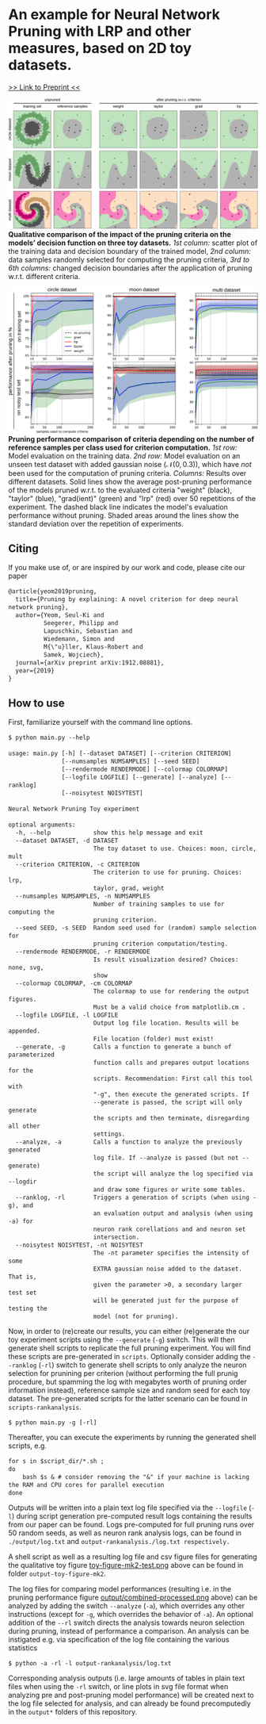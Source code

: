 # An example for Neural Network Pruning with LRP and other measures, based on 2D toy datasets.
[>> Link to Preprint  <<](https://arxiv.org/abs/1912.08881)

![The impact Neural Network Pruning to the model's decision boundary](toy-figure-mk2-test.png)
**Qualitative comparison of the impact of the pruning criteria on the models’ decision function on three toy datasets.**
*1st column:* scatter plot of the training data and decision boundary of the trained model,
*2nd column:* data samples randomly selected for computing the pruning criteria,
*3rd to 6th columns:* changed decision boundaries after the application of pruning w.r.t. different criteria.




![The influence of the number of referenece samples to the performance of the pruned model](output-noisytest-0.3/combined-processed-0.3.png)
**Pruning performance comparison of criteria depending on the number of reference samples per class used for criterion computation.**
*1st row:* Model evaluation on the training data.
*2nd row:* Model evaluation on an unseen test dataset with added gaussian noise ($\mathcal{N}(0,0.3)$), which have *not* been used for the computation of pruning criteria.
*Columns:* Results over different datasets.
Solid lines show the average post-pruning performance of the models pruned w.r.t. to the evaluated criteria
"weight" (black), "taylor" (blue), "grad(ient)" (green) and "lrp" (red) over 50 repetitions of the experiment.
The dashed black line indicates the model's evaluation performance without pruning.
Shaded areas around the lines show the standard deviation over the repetition of experiments.

## Citing

If you make use of, or are inspired by our work and code, please cite our paper
```
@article{yeom2019pruning,
  title={Pruning by explaining: A novel criterion for deep neural network pruning},
  author={Yeom, Seul-Ki and
          Seegerer, Philipp and
          Lapuschkin, Sebastian and
          Wiedemann, Simon and
          M{\"u}ller, Klaus-Robert and
          Samek, Wojciech},
  journal={arXiv preprint arXiv:1912.08881},
  year={2019}
}

```

## How to use

First, familiarize yourself with the command line options.
```
$ python main.py --help

usage: main.py [-h] [--dataset DATASET] [--criterion CRITERION]
               [--numsamples NUMSAMPLES] [--seed SEED]
               [--rendermode RENDERMODE] [--colormap COLORMAP]
               [--logfile LOGFILE] [--generate] [--analyze] [--ranklog]
               [--noisytest NOISYTEST]

Neural Network Pruning Toy experiment

optional arguments:
  -h, --help            show this help message and exit
  --dataset DATASET, -d DATASET
                        The toy dataset to use. Choices: moon, circle, mult
  --criterion CRITERION, -c CRITERION
                        The criterion to use for pruning. Choices: lrp,
                        taylor, grad, weight
  --numsamples NUMSAMPLES, -n NUMSAMPLES
                        Number of training samples to use for computing the
                        pruning criterion.
  --seed SEED, -s SEED  Random seed used for (random) sample selection for
                        pruning criterion computation/testing.
  --rendermode RENDERMODE, -r RENDERMODE
                        Is result visualization desired? Choices: none, svg,
                        show
  --colormap COLORMAP, -cm COLORMAP
                        The colormap to use for rendering the output figures.
                        Must be a valid choice from matplotlib.cm .
  --logfile LOGFILE, -l LOGFILE
                        Output log file location. Results will be appended.
                        File location (folder) must exist!
  --generate, -g        Calls a function to generate a bunch of parameterized
                        function calls and prepares output locations for the
                        scripts. Recommendation: First call this tool with
                        "-g", then execute the generated scripts. If
                        --generate is passed, the script will only generate
                        the scripts and then terminate, disregarding all other
                        settings.
  --analyze, -a         Calls a function to analyze the previously generated
                        log file. If --analyze is passed (but not --generate)
                        the script will analyze the log specified via --logdir
                        and draw some figures or write some tables.
  --ranklog, -rl        Triggers a generation of scripts (when using -g), and
                        an evaluation output and analysis (when using -a) for
                        neuron rank corellations and and neuron set
                        intersection.
  --noisytest NOISYTEST, -nt NOISYTEST
                        The -nt parameter specifies the intensity of some
                        EXTRA gaussian noise added to the dataset. That is,
                        given the parameter >0, a secondary larger test set
                        will be generated just for the purpose of testing the
                        model (not for pruning).
```

Now, in order to (re)create our results, you can either (re)generate the our toy experiment scripts using the `--generate` (`-g`) switch.
This will then generate shell scripts to replicate the full pruning experiment. You will find these scripts are pre-generated in `scripts`.
Optionally consider adding the `--ranklog` (`-rl`) switch to generate shell scripts to only analyze the neuron selection for prunining per criterion (without performing the full prunig procedure, but spamming the log with megabytes worth of pruning order information instead), reference sample size and random seed for each toy dataset. The pre-generated scripts for the latter scenario can be found in `scripts-rankanalysis`.
```
$ python main.py -g [-rl]
```

Thereafter, you can execute the experiments by running the generated shell scripts, e.g.
```
for s in $script_dir/*.sh ;
do
    bash $s & # consider removing the "&" if your machine is lacking the RAM and CPU cores for parallel execution
done
```

Outputs will be written into a plain text log file specified via the `--logfile` (`-l`) during script generation
pre-computed result logs containing the results from our paper can be found.
Logs pre-computed for full pruning runs over 50 random seeds, as well as neuron rank analysis logs, can be found in `./output/log.txt` and `output-rankanalysis./log.txt respectively.`

A shell script as well as a resulting log file and csv figure files for generating the qualitative toy figure [toy-figure-mk2-test.png](toy-figure-mk2-test.png) above can be found in folder `output-toy-figure-mk2`.

The log files for comparing model performances (resulting i.e. in the pruning performance figure [output/combined-processed.png](output/combined-processed.png) above) can be analyzed by adding the switch `--analyze` (`-a`), which overrides any other instructions (except for `-g`, which overrides the behavior of `-a`). An optional addition of the `--rl` switch directs the analysis towards neuron selection during pruning, instead of performance a comparison. An analysis can be instigated e.g. via specification of the log file containing the various statistics
```
$ python -a -rl -l output-rankanalysis/log.txt
```

Corresponding analysis outputs (i.e. large amounts of tables in plain text files when using the `-rl` switch, or line plots in svg file format when analyzing pre and post-pruning model performance) will be created next to the log file selected for analysis, and can already be found precomputedly in the `output*` folders of this repository.



